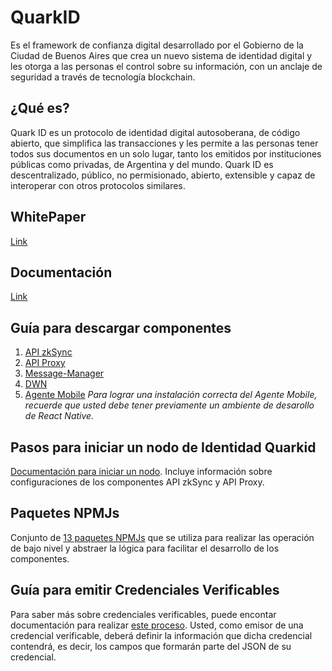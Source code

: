 # QuarkID

Es el framework de confianza digital desarrollado por el Gobierno de la Ciudad de Buenos Aires que crea un nuevo sistema de identidad digital y les otorga a las personas el control sobre su información, con un anclaje de seguridad a través de tecnología blockchain.


## ¿Qué es?

Quark ID es un protocolo de identidad digital autosoberana, de código abierto, que simplifica las transacciones y les permite a las personas tener todos sus documentos en un solo lugar, tanto los emitidos por instituciones públicas como privadas, de Argentina y del mundo. Quark ID es descentralizado, público, no permisionado, abierto, extensible y capaz de interoperar con otros protocolos similares.

## WhitePaper

[Link](https://github.com/gcba/WhitePaper)

## Documentación 
[Link](https://docs.quarkid.org/)

## Guía para descargar componentes

1. [API zkSync](https://github.com/gcba/api-zkSync/tree/master) 
2. [API Proxy](https://github.com/gcba/api-proxy/tree/master)
3. [Message-Manager](https://github.com/gcba/message-manager/tree/master)
4. [DWN](https://github.com/gcba/dwn/tree/master)
5. [Agente Mobile](https://github.com/gcba/agente-mobile/tree/master) *Para lograr una instalación correcta del Agente Mobile, recuerde que usted debe tener previamente un ambiente de desarollo de React Native.*

## Pasos para iniciar un nodo de Identidad Quarkid
[Documentación para iniciar un nodo](https://github.com/gcba/Nodo-QuickStar/tree/master). Incluye información sobre configuraciones de los componentes API zkSync y API Proxy.

## Paquetes NPMJs
Conjunto de [13 paquetes NPMJs](https://github.com/gcba/Paquetes-NPMjs) que se utiliza para realizar las operación de bajo nivel y abstraer la lógica para facilitar el desarrollo de los componentes. 
   
## Guía para emitir Credenciales Verificables

Para saber más sobre credenciales verificables, puede encontar documentación para realizar [este proceso](https://docs.quarkid.org/Quickstart/Creacion%20de%20una%20VC/). Usted, como emisor de una credencial verificable, deberá definir la información que dicha credencial contendrá, es decir, los campos que formarán parte del JSON de su credencial. 

